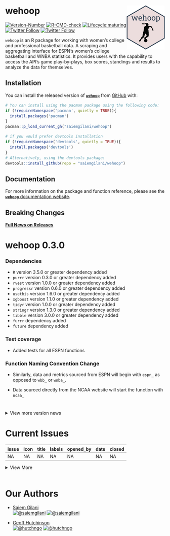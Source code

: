 
# wehoop <a href='http://saiemgilani.github.io/wehoop'><img src="man/figures/logo.png" align="right" height="139"/></a>

<!-- badges: start -->

[![Version-Number](https://img.shields.io/github/r-package/v/saiemgilani/wehoop?label=wehoop&logo=R&style=for-the-badge)](https://github.com/saiemgilani/wehoop)
[![R-CMD-check](https://img.shields.io/github/workflow/status/saiemgilani/wehoop/R-CMD-check?label=R-CMD-Check&logo=R&logoColor=blue&style=for-the-badge)](https://github.com/saiemgilani/wehoop/actions/workflows/R-CMD-check.yaml)
[![Lifecycle:maturing](https://img.shields.io/badge/lifecycle-maturing-blue.svg?style=for-the-badge&logo=github)](https://github.com/saiemgilani/wehoop)
[![Twitter
Follow](https://img.shields.io/twitter/follow/saiemgilani?color=blue&label=%40saiemgilani&logo=twitter&style=for-the-badge)](https://twitter.com/saiemgilani)
[![Twitter
Follow](https://img.shields.io/twitter/follow/hutchngo?color=blue&label=%40hutchngo&logo=twitter&style=for-the-badge)](https://twitter.com/hutchngo)

<!-- badges: end -->

`wehoop` is an R package for working with women’s college and
professional basketball data. A scraping and aggregating interface for
ESPN’s women’s college basketball and WNBA statistics. It provides users
with the capability to access the API’s game play-by-plays, box scores,
standings and results to analyze the data for themselves.

## Installation

You can install the released version of
[**`wehoop`**](https://github.com/saiemgilani/wehoop/) from
[GitHub](https://github.com/saiemgilani/wehoop) with:

``` r
# You can install using the pacman package using the following code:
if (!requireNamespace('pacman', quietly = TRUE)){
  install.packages('pacman')
}
pacman::p_load_current_gh("saiemgilani/wehoop")
```

``` r
# if you would prefer devtools installation
if (!requireNamespace('devtools', quietly = TRUE)){
  install.packages('devtools')
}
# Alternatively, using the devtools package:
devtools::install_github(repo = "saiemgilani/wehoop")
```

## Documentation

For more information on the package and function reference, please see
the [**`wehoop`** documentation
website](https://saiemgilani.github.io/wehoop/).

## **Breaking Changes**

[**Full News on
Releases**](https://saiemgilani.github.io/wehoop/news/index.html)

# **wehoop 0.3.0**

### **Dependencies**

  - `R` version 3.5.0 or greater dependency added
  - `purrr` version 0.3.0 or greater dependency added
  - `rvest` version 1.0.0 or greater dependency added
  - `progressr` version 0.6.0 or greater dependency added
  - `usethis` version 1.6.0 or greater dependency added
  - `xgboost` version 1.1.0 or greater dependency added
  - `tidyr` version 1.0.0 or greater dependency added
  - `stringr` version 1.3.0 or greater dependency added
  - `tibble` version 3.0.0 or greater dependency added
  - `furrr` dependency added
  - `future` dependency added

### **Test coverage**

  - Added tests for all ESPN functions

### **Function Naming Convention Change**

  - Similarly, data and metrics sourced from ESPN will begin with
    `espn_` as opposed to `wbb_` or `wnba_`.

  - Data sourced directly from the NCAA website will start the function
    with `ncaa_`

# 

<details>

<summary>View more version news</summary>

## **v0.2.0**: Support for ESPN’s WNBA game data

See the following six functions:

  - [`wehoop::wnba_espn_game_all()`](https://saiemgilani.github.io/wehoop/reference/wnba_espn_game_all.html)
  - [`wehoop::wnba_espn_pbp()`](https://saiemgilani.github.io/wehoop/reference/wnba_espn_pbp.html)
  - [`wehoop::wnba_espn_team_box()`](https://saiemgilani.github.io/wehoop/reference/wnba_espn_team_box.html)
  - [`wehoop::wnba_espn_player_box()`](https://saiemgilani.github.io/wehoop/reference/wnba_espn_player_box.html)
  - [`wehoop::wnba_espn_teams()`](https://saiemgilani.github.io/wehoop/reference/wnba_espn_teams.html)
  - [`wehoop::wnba_espn_scoreboard()`](https://saiemgilani.github.io/wehoop/reference/wnba_espn_scoreboard.html)

## **v0.1.0**: Support for ESPN’s women’s college basketball game data and NCAA NET Rankings

See the following eight functions:

  - [`wehoop::wbb_espn_game_all()`](https://saiemgilani.github.io/wehoop/reference/wbb_espn_game_all.html)

  - [`wehoop::wbb_espn_pbp()`](https://saiemgilani.github.io/wehoop/reference/wbb_espn_pbp.html)

  - [`wehoop::wbb_espn_team_box()`](https://saiemgilani.github.io/wehoop/reference/wbb_espn_team_box.html)

  - [`wehoop::wbb_espn_player_box()`](https://saiemgilani.github.io/wehoop/reference/wbb_espn_player_box.html)

  - [`wehoop::wbb_espn_teams()`](https://saiemgilani.github.io/wehoop/reference/wbb_espn_teams.html)

<!-- - [```wehoop::wbb_espn_conferences()```](https://saiemgilani.github.io/wehoop/reference/wbb_espn_conferences.html)  -->

  - [`wehoop::wbb_espn_scoreboard()`](https://saiemgilani.github.io/wehoop/reference/wbb_espn_scoreboard.html)
  - [`wehoop::wbb_ncaa_NET_rankings()`](https://saiemgilani.github.io/wehoop/reference/wbb_ncaa_NET_rankings.html)
  - [`wehoop::wbb_rankings()`](https://saiemgilani.github.io/wehoop/reference/wbb_rankings.html)

</details>

# Current Issues

| issue | icon | title | labels | opened\_by | date | closed |
| :---- | :--- | :---- | :----- | :--------- | :--- | :----- |
| NA    | NA   | NA    | NA     | NA         | NA   | NA     |

<details>

<summary>View More</summary>

| issue | icon                                                                                                                                         | title                                                                                                                   | labels | opened\_by                                    | date       | closed              |
| :---- | :------------------------------------------------------------------------------------------------------------------------------------------- | :---------------------------------------------------------------------------------------------------------------------- | :----- | :-------------------------------------------- | :--------- | :------------------ |
| 2     | <span title="Merged Pull Request"><img src="https://github.com/yonicd/issue/blob/master/inst/icons/pull-request-merged.png?raw=true"></span> | <span title="">[remove rankings and conferences functions for now](https://github.com/saiemgilani/wehoop/pull/2)</span> |        | [saiemgilani](https://github.com/saiemgilani) | 2021-04-06 | 2021-04-06 17:46:25 |

</details>

<br>

# **Our Authors**

  - [Saiem Gilani](https://twitter.com/saiemgilani)  
    <a href="https://twitter.com/saiemgilani" target="blank"><img src="https://img.shields.io/twitter/follow/saiemgilani?color=blue&label=%40saiemgilani&logo=twitter&style=for-the-badge" alt="@saiemgilani" /></a>
    <a href="https://github.com/saiemgilani" target="blank"><img src="https://img.shields.io/github/followers/saiemgilani?color=eee&logo=Github&style=for-the-badge" alt="@saiemgilani" /></a>

  - [Geoff Hutchinson](https://twitter.com/hutchngo)  
    <a href="https://twitter.com/hutchngo" target="blank"><img src="https://img.shields.io/twitter/follow/hutchngo?color=blue&label=%40hutchngo&logo=twitter&style=for-the-badge" alt="@hutchngo" /></a>
    <a href="https://github.com/hutchngo" target="blank"><img src="https://img.shields.io/github/followers/hutchngo?color=eee&logo=Github&style=for-the-badge" alt="@hutchngo" /></a>

